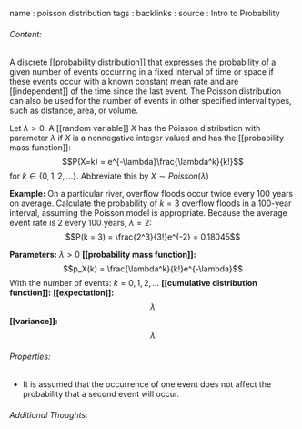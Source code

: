 name : poisson distribution
tags : 
backlinks : 
source : Intro to Probability

###### Content:
A discrete [[probability distribution]] that expresses the probability of a given number of events occurring in a fixed interval of time or space if these events occur with a known constant mean rate and are [[independent]] of the time since the last event. The Poisson distribution can also be used for the number of events in other specified interval types, such as distance, area, or volume.

Let $\lambda >0$. A [[random variable]] $X$ has the Poisson distribution with parameter $\lambda$ if $X$ is a nonnegative integer valued and has the [[probability mass function]]: $$P(X=k) = e^{-\lambda}\frac{\lambda^k}{k!}$$ for $k \in \{0,1,2,...\}$. Abbreviate this by $X \sim Poisson(\lambda)$

**Example:**
On a particular river, overflow floods occur twice every 100 years on average. Calculate the probability of $k=3$ overflow floods in a 100-year interval, assuming the Poisson model is appropriate. Because the average event rate is 2 every 100 years, $\lambda = 2$:
$$P(k = 3) = \frac{2^3}{3!}e^{-2} = 0.18045$$

**Parameters:** $\lambda > 0$
**[[probability mass function]]:** $$p_X(k) = \frac{\lambda^k}{k!}e^{-\lambda}$$ With the number of events: $k = 0,1,2,...$
**[[cumulative distribution function]]:**
**[[expectation]]:** $$\lambda$$
**[[variance]]:** $$\lambda$$

###### Properties:
- It is assumed that the occurrence of one event does not affect the probability that a second event will occur.

###### Additional Thoughts:
